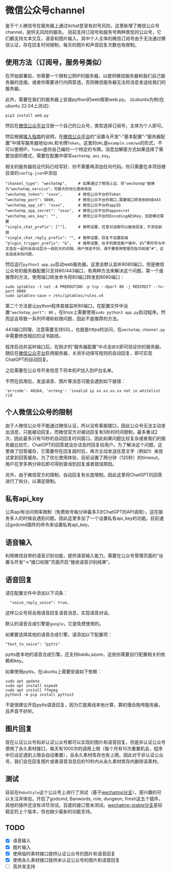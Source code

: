 # 微信公众号channel

鉴于个人微信号在服务器上通过itchat登录有封号风险，这里新增了微信公众号channel，提供无风险的服务。
目前支持订阅号和服务号两种类型的公众号，它们都支持文本交互，语音和图片输入。其中个人主体的微信订阅号由于无法通过微信认证，存在回复时间限制，每天的图片和声音回复次数也有限制。

## 使用方法（订阅号，服务号类似）

在开始部署前，你需要一个拥有公网IP的服务器，以提供微信服务器和我们自己服务器的连接。或者你需要进行内网穿透，否则微信服务器无法将消息发送给我们的服务器。

此外，需要在我们的服务器上安装python的web框架web.py。
以ubuntu为例(在ubuntu 22.04上测试):
```
pip3 install web.py
```

然后在[微信公众平台](https://mp.weixin.qq.com)注册一个自己的公众号，类型选择订阅号，主体为个人即可。

然后根据[接入指南](https://developers.weixin.qq.com/doc/offiaccount/Basic_Information/Access_Overview.html)的说明，在[微信公众平台](https://mp.weixin.qq.com)的“设置与开发”-“基本配置”-“服务器配置”中填写服务器地址`URL`和令牌`Token`。这里的`URL`是`example.com/wx`的形式，不可以使用IP，`Token`是你自己编的一个特定的令牌。消息加解密方式如果选择了需要加密的模式，需要在配置中填写`wechatmp_aes_key`。

相关的服务器验证代码已经写好，你不需要再添加任何代码。你只需要在本项目根目录的`config.json`中添加
```
"channel_type": "wechatmp",     # 如果通过了微信认证，将"wechatmp"替换为"wechatmp_service"，可极大的优化使用体验
"wechatmp_token": "xxxx",       # 微信公众平台的Token
"wechatmp_port": 8080,          # 微信公众平台的端口,需要端口转发到80或443
"wechatmp_app_id": "xxxx",      # 微信公众平台的appID
"wechatmp_app_secret": "xxxx",  # 微信公众平台的appsecret
"wechatmp_aes_key": "",         # 微信公众平台的EncodingAESKey，加密模式需要
"single_chat_prefix": [""],     # 推荐设置，任意对话都可以触发回复，不添加前缀
"single_chat_reply_prefix": "", # 推荐设置，回复不设置前缀
"plugin_trigger_prefix": "&",   # 推荐设置，在手机微信客户端中，$%^等符号与中文连在一起时会自动显示一段较大的间隔，用户体验不好。请不要使用管理员指令前缀"#"，这会造成未知问题。
```
然后运行`python3 app.py`启动web服务器。这里会默认监听8080端口，但是微信公众号的服务器配置只支持80/443端口，有两种方法来解决这个问题。第一个是推荐的方法，使用端口转发命令将80端口转发到8080端口：
```
sudo iptables -t nat -A PREROUTING -p tcp --dport 80 -j REDIRECT --to-port 8080
sudo iptables-save > /etc/iptables/rules.v4
```
第二个方法是让python程序直接监听80端口，在配置文件中设置`"wechatmp_port": 80` ，在linux上需要使用`sudo python3 app.py`启动程序。然而这会导致一系列环境和权限问题，因此不是推荐的方法。

443端口同理，注意需要支持SSL，也就是https的访问，在`wechatmp_channel.py`中需要修改相应的证书路径。

程序启动并监听端口后，在刚才的“服务器配置”中点击`提交`即可验证你的服务器。
随后在[微信公众平台](https://mp.weixin.qq.com)启用服务器，关闭手动填写规则的自动回复，即可实现ChatGPT的自动回复。

之后需要在公众号开发信息下将本机IP加入到IP白名单。

不然在启用后，发送语音、图片等消息可能会遇到如下报错：
```
'errcode': 40164, 'errmsg': 'invalid ip xx.xx.xx.xx not in whitelist rid
```


## 个人微信公众号的限制
由于人微信公众号不能通过微信认证，所以没有客服接口，因此公众号无法主动发出消息，只能被动回复。而微信官方对被动回复有5秒的时间限制，最多重试2次，因此最多只有15秒的自动回复时间窗口。因此如果问题比较复杂或者我们的服务器比较忙，ChatGPT的回答就没办法及时回复给用户。为了解决这个问题，这里做了回答缓存，它需要你在回复超时后，再次主动发送任意文字（例如1）来尝试拿到回答缓存。为了优化使用体验，目前设置了两分钟（120秒）的timeout，用户在至多两分钟后即可得到查询到回复或者错误原因。

另外，由于微信官方的限制，自动回复有长度限制。因此这里将ChatGPT的回答进行了拆分，以满足限制。

## 私有api_key
公共api有访问频率限制（免费账号每分钟最多3次ChatGPT的API调用），这在服务多人的时候会遇到问题。因此这里多加了一个设置私有api_key的功能。目前通过godcmd插件的命令来设置私有api_key。

## 语音输入
利用微信自带的语音识别功能，提供语音输入能力。需要在公众号管理页面的“设置与开发”->“接口权限”页面开启“接收语音识别结果”。

## 语音回复
请在配置文件中添加以下词条：
```
  "voice_reply_voice": true,
```
这样公众号将会用语音回复语音消息，实现语音对话。

默认的语音合成引擎是`google`，它是免费使用的。

如果要选择其他的语音合成引擎，请添加以下配置项：
```
"text_to_voice": "pytts"
```

pytts是本地的语音合成引擎。还支持baidu,azure，这些你需要自行配置相关的依赖和key。

如果使用pytts，在ubuntu上需要安装如下依赖：
```
sudo apt update
sudo apt install espeak
sudo apt install ffmpeg
python3 -m pip install pyttsx3
```
不是很建议开启pytts语音回复，因为它是离线本地计算，算的慢会拖垮服务器，且声音不好听。

## 图片回复
现在认证公众号和非认证公众号都可以实现的图片和语音回复。但是非认证公众号使用了永久素材接口，每天有1000次的调用上限（每个月有10次重置机会，程序中已设定遇到上限会自动重置），且永久素材库存也有上限。因此对于非认证公众号，我们会在回复图片或者语音消息后的10秒内从永久素材库存内删除该素材。

## 测试
目前在`RoboStyle`这个公众号上进行了测试（基于[wechatmp分支](https://github.com/JS00000/chatgpt-on-wechat/tree/wechatmp)），感兴趣的可以关注并体验。开启了godcmd, Banwords, role, dungeon, finish这五个插件，其他的插件还没有详尽测试。百度的接口暂未测试。[wechatmp-stable分支](https://github.com/JS00000/chatgpt-on-wechat/tree/wechatmp-stable)是较稳定的上个版本，但也缺少最新的功能支持。

## TODO
 - [x] 语音输入
 - [x] 图片输入
 - [x] 使用临时素材接口提供认证公众号的图片和语音回复
 - [x] 使用永久素材接口提供未认证公众号的图片和语音回复
 - [ ] 高并发支持
